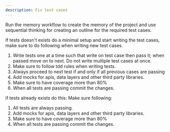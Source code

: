 ```yaml
---
description: Fix test cases
---
```


Run the memory workflow to create the memory of the project and use sequential thinking for creating an outline for the required test cases.

If tests doesn't exists do a minimal setup and start writing the test cases, make sure to do following when writing new test cases.
1. Write tests one at a time such that write on test case then pass it; when passed move on to next. Do not write multiple test cases at once.
2. Make sure to follow tdd rules when writing tests.
3. Always proceed to next test if and only if all previous cases are passing
4. Add mocks for apis, data layers and other third party libraries.
5. Make sure to have coverage more than 80%
6. When all tests are passing commit the changes.

if tests already exists do this: 
Make sure following:
1. All tests are always passing.
2. Add mocks for apis, data layers and other third party libraries.
3. Make sure to have coverage more than 80%
4. When all tests are passing commit the changes.